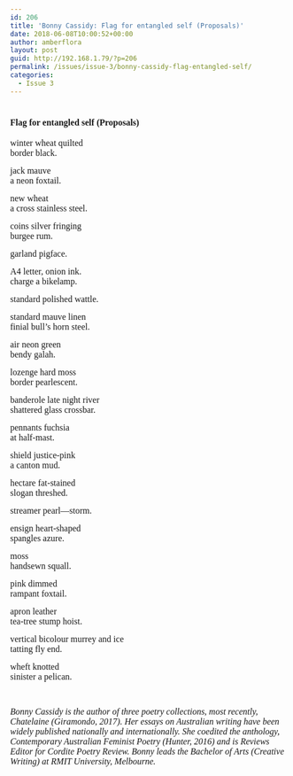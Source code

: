 ```yaml
---
id: 206
title: 'Bonny Cassidy: Flag for entangled self (Proposals)'
date: 2018-06-08T10:00:52+00:00
author: amberflora
layout: post
guid: http://192.168.1.79/?p=206
permalink: /issues/issue-3/bonny-cassidy-flag-entangled-self/
categories:
  - Issue 3
---
```

# <span style="font-size: 12pt; font-family: georgia, palatino, serif;">Flag for entangled self (Proposals)</span>

<span style="font-size: 12pt; font-family: georgia, palatino, serif;">winter wheat quilted</span>  
 <span style="font-size: 12pt; font-family: georgia, palatino, serif;">border black.</span>

<span style="font-size: 12pt; font-family: georgia, palatino, serif;">jack mauve</span>  
 <span style="font-size: 12pt; font-family: georgia, palatino, serif;">a neon foxtail.</span>

<span style="font-size: 12pt; font-family: georgia, palatino, serif;">new wheat</span>  
 <span style="font-size: 12pt; font-family: georgia, palatino, serif;">a cross stainless steel.</span>

<span style="font-size: 12pt; font-family: georgia, palatino, serif;">coins silver fringing</span>  
 <span style="font-size: 12pt; font-family: georgia, palatino, serif;">burgee rum.</span>

<span style="font-size: 12pt; font-family: georgia, palatino, serif;">garland pigface.</span>

<span style="font-size: 12pt; font-family: georgia, palatino, serif;">A4 letter, onion ink.</span>  
 <span style="font-size: 12pt; font-family: georgia, palatino, serif;">charge a bikelamp.</span>

<span style="font-size: 12pt; font-family: georgia, palatino, serif;">standard polished wattle.</span>

<span style="font-size: 12pt; font-family: georgia, palatino, serif;">standard mauve linen</span>  
 <span style="font-size: 12pt; font-family: georgia, palatino, serif;">finial bull’s horn steel.</span>

<span style="font-size: 12pt; font-family: georgia, palatino, serif;">air neon green</span>  
 <span style="font-size: 12pt; font-family: georgia, palatino, serif;">bendy galah.</span>

<span style="font-size: 12pt; font-family: georgia, palatino, serif;">lozenge hard moss</span>  
 <span style="font-size: 12pt; font-family: georgia, palatino, serif;">border pearlescent.</span>

<span style="font-size: 12pt; font-family: georgia, palatino, serif;">banderole late night river</span>  
 <span style="font-size: 12pt; font-family: georgia, palatino, serif;">shattered glass crossbar.</span>

<span style="font-size: 12pt; font-family: georgia, palatino, serif;">pennants fuchsia</span>  
 <span style="font-size: 12pt; font-family: georgia, palatino, serif;">at half-mast.</span>

<span style="font-size: 12pt; font-family: georgia, palatino, serif;">shield justice-pink</span>  
 <span style="font-size: 12pt; font-family: georgia, palatino, serif;">a canton mud.</span>

<span style="font-size: 12pt; font-family: georgia, palatino, serif;">hectare fat-stained</span>  
 <span style="font-size: 12pt; font-family: georgia, palatino, serif;">slogan threshed.</span>

<span style="font-size: 12pt; font-family: georgia, palatino, serif;">streamer pearl—storm.</span>

<span style="font-size: 12pt; font-family: georgia, palatino, serif;">ensign heart-shaped</span>  
 <span style="font-size: 12pt; font-family: georgia, palatino, serif;">spangles azure.</span>

<span style="font-size: 12pt; font-family: georgia, palatino, serif;">moss</span>  
 <span style="font-size: 12pt; font-family: georgia, palatino, serif;">handsewn squall.</span>

<span style="font-size: 12pt; font-family: georgia, palatino, serif;">pink dimmed</span>  
 <span style="font-size: 12pt; font-family: georgia, palatino, serif;">rampant foxtail.</span>

<span style="font-size: 12pt; font-family: georgia, palatino, serif;">apron leather</span>  
 <span style="font-size: 12pt; font-family: georgia, palatino, serif;">tea-tree stump hoist.</span>

<span style="font-size: 12pt; font-family: georgia, palatino, serif;">vertical bicolour murrey and ice</span>  
 <span style="font-size: 12pt; font-family: georgia, palatino, serif;">tatting fly end.</span>

 <span style="font-size: 12pt; font-family: georgia, palatino, serif;">wheft knotted</span>  
 <span style="font-size: 12pt; font-family: georgia, palatino, serif;">sinister a pelican.</span>

&nbsp;

<span style="font-size: 12pt; font-family: georgia, palatino, serif;"><em>Bonny Cassidy is the author of three poetry collections, most recently, Chatelaine (Giramondo, 2017). Her essays on Australian writing have been widely published nationally and internationally. She coedited the anthology, Contemporary Australian Feminist Poetry (Hunter, 2016) and is Reviews Editor for Cordite Poetry Review. Bonny leads the Bachelor of Arts (Creative Writing) at RMIT University, Melbourne.</em></span>